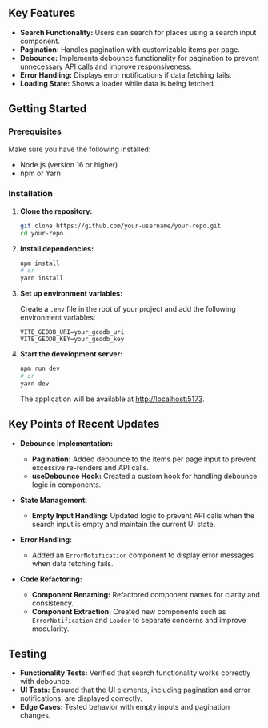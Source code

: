 ## Key Features

- **Search Functionality:** Users can search for places using a search input component.
- **Pagination:** Handles pagination with customizable items per page.
- **Debounce:** Implements debounce functionality for pagination to prevent unnecessary API calls and improve responsiveness.
- **Error Handling:** Displays error notifications if data fetching fails.
- **Loading State:** Shows a loader while data is being fetched.

## Getting Started

### Prerequisites

Make sure you have the following installed:

- Node.js (version 16 or higher)
- npm or Yarn

### Installation

1. **Clone the repository:**

    ```bash
    git clone https://github.com/your-username/your-repo.git
    cd your-repo
    ```

2. **Install dependencies:**

    ```bash
    npm install
    # or
    yarn install
    ```

3. **Set up environment variables:**

    Create a `.env` file in the root of your project and add the following environment variables:

    ```env
    VITE_GEODB_URI=your_geodb_uri
    VITE_GEODB_KEY=your_geodb_key
    ```

4. **Start the development server:**

    ```bash
    npm run dev
    # or
    yarn dev
    ```

    The application will be available at [http://localhost:5173](http://localhost:5173).

## Key Points of Recent Updates

- **Debounce Implementation:**
  - **Pagination:** Added debounce to the items per page input to prevent excessive re-renders and API calls.
  - **useDebounce Hook:** Created a custom hook for handling debounce logic in components.

- **State Management:**
  - **Empty Input Handling:** Updated logic to prevent API calls when the search input is empty and maintain the current UI state.

- **Error Handling:**
  - Added an `ErrorNotification` component to display error messages when data fetching fails.

- **Code Refactoring:**
  - **Component Renaming:** Refactored component names for clarity and consistency.
  - **Component Extraction:** Created new components such as `ErrorNotification` and `Loader` to separate concerns and improve modularity.

## Testing

- **Functionality Tests:** Verified that search functionality works correctly with debounce.
- **UI Tests:** Ensured that the UI elements, including pagination and error notifications, are displayed correctly.
- **Edge Cases:** Tested behavior with empty inputs and pagination changes.
